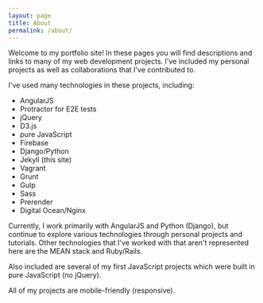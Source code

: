 ```yaml
---
layout: page
title: About
permalink: /about/
---
```



Welcome to my portfolio site! In these pages you will find descriptions and links to many of my web development projects. I've included my personal projects as well as collaborations that I've contributed to.

I've used many technologies in these projects, including:

- AngularJS
- Protractor for E2E tests
- jQuery
- D3.js
- pure JavaScript
- Firebase
- Django/Python
- Jekyll (this site)
- Vagrant
- Grunt
- Gulp
- Sass
- Prerender
- Digital Ocean/Nginx

Currently, I work primarily with AngularJS and Python (Django), but continue to explore various technologies through personal projects and tutorials. Other technologies that I've worked with that aren't represented here are the MEAN stack and Ruby/Rails.

Also included are several of my first JavaScript projects which were built in pure JavaScript (no jQuery).

All of my projects are mobile-friendly (responsive).

